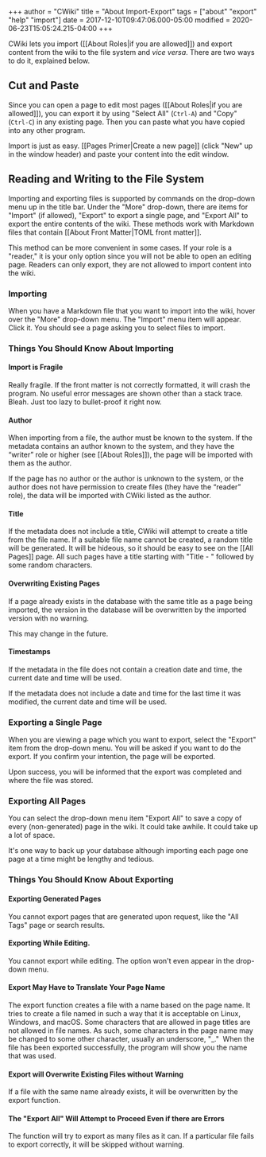 +++
author = "CWiki"
title = "About Import-Export"
tags = ["about" "export" "help" "import"]
date = 2017-12-10T09:47:06.000-05:00
modified = 2020-06-23T15:05:24.215-04:00
+++

CWiki lets you import ([[About Roles|if you are allowed]]) and export content from the wiki to the file system and *vice versa*. There are two ways to do it, explained below.

## Cut and Paste

Since you can open a page to edit most pages ([[About Roles|if you are allowed]]), you can export it by using "Select All" (`Ctrl-A`) and "Copy" (`Ctrl-C`) in any existing page. Then you can paste what you have copied into any other program.

Import is just as easy. [[Pages Primer|Create a new page]] (click "New" up in the window header) and paste your content into the edit window.

## Reading and Writing to the File System

Importing and exporting files is supported by commands on the drop-down menu up in the title bar. Under the "More" drop-down, there are items for "Import" (if allowed), "Export" to export a single page, and "Export All" to export the entire contents of the wiki. These methods work with Markdown files that contain [[About Front Matter|TOML front matter]].

This method can be more convenient in some cases. If your role is a "reader," it is your only option since you will not be able to open an editing page. Readers can only export, they are not allowed to import content into the wiki.

### Importing

When you have a Markdown file that you want to import into the wiki, hover over the "More" drop-down menu. The "Import" menu item will appear.  Click it. You should see a page asking you to select files to import.

### Things You Should Know About Importing

#### Import is Fragile

Really fragile. If the front matter is not correctly formatted, it will crash the program. No useful error messages are shown other than a stack trace. Bleah. Just too lazy to bullet-proof it right now.

#### Author

When importing from a file, the author must be known to the system. If the metadata contains an author known to the system, and they have the “writer” role or higher (see [[About Roles]]), the page will be imported with them as the author.

If the page has no author or the author is unknown to the system, or the author does not have permission to create files (they have the “reader” role), the data will be imported with CWiki listed as the author.

#### Title

If the metadata does not include a title, CWiki will attempt to create a title from the file name. If a suitable file name cannot be created, a random title will be generated. It will be hideous, so it should be easy to see on the [[All Pages]] page. All such pages have a title starting with "Title - " followed by some random characters.

#### Overwriting Existing Pages

If a page already exists in the database with the same title as a page being imported, the version in the database will be overwritten by the imported version with no warning.

This may change in the future.

#### Timestamps

If the metadata in the file does not contain a creation date and time, the current date and time will be used.

If the metadata does not include a date and time for the last time it was modified, the current date and time will be used.

### Exporting a Single Page

When you are viewing a page which you want to export, select the "Export" item from the drop-down menu. You will be asked if you want to do the export. If you confirm your intention, the page will be exported.

Upon success, you will be informed that the export was completed and where the file was stored.

### Exporting All Pages

You can select the drop-down menu item "Export All" to save a copy of every (non-generated) page in the wiki. It could take awhile. It could take up a lot of space.

It's one way to back up your database although importing each page one page at a time might be lengthy and tedious.

### Things You Should Know About Exporting

#### Exporting Generated Pages

You cannot export pages that are generated upon request, like the "All Tags" page or search results.

#### Exporting While Editing.

You cannot export while editing. The option won't even appear in the drop-down menu.

#### Export May Have to Translate Your Page Name

The export function creates a file with a name based on the page name. It tries to create a file named in such a way that it is acceptable on Linux, Windows, and macOS. Some characters that are allowed in page titles are not allowed in file names. As such, some characters in the page name may be changed to some other character, usually an underscore, "_."
​
When the file has been exported successfully, the program will show you the name that was used.

#### Export will Overwrite Existing Files without Warning

If a file with the same name already exists, it will be overwritten by the export function.

#### The "Export All" Will Attempt to Proceed Even if there are Errors

The function will try to export as many files as it can. If a particular file fails to export correctly, it will be skipped without warning.